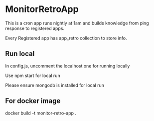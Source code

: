 # MonitorRetroApp

This is a cron app runs nightly at 1am and builds knowledge from ping response to registered apps.

Every Registered app has app_retro collection to store info.

## Run local
In config.js, uncomment the localhost one for running locally

Use npm start for local run

Please ensure mongodb is installed for local run

## For docker image

docker build -t monitor-retro-app .
